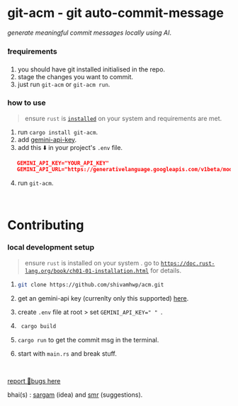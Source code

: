 # git-acm - git auto-commit-message

_generate meaningful commit messages locally using AI_.

### ❗requirements</u></b>

1. you should have git installed initialised in the repo.
2. stage the changes you want to commit.
3. just run `git-acm` or `git-acm run`.

### how to use

> ensure `rust` is [`installed`](https://doc.rust-lang.org/book/ch01-01-installation.html) on your system and requirements are met.

1. run `cargo install git-acm`.
2. add [gemini-api-key](https://aistudio.google.com/app/apikey).
3. add this ⬇️︎ in your project's `.env` file.

```JSON
   GEMINI_API_KEY="YOUR_API_KEY"
   GEMINI_API_URL="https://generativelanguage.googleapis.com/v1beta/models/gemini-1.5-flash:generateContent"
```

4. run `git-acm`.

 <br>

# Contributing

### local development setup

> ensure `rust` is installed on your system . go to [`https://doc.rust-lang.org/book/ch01-01-installation.html`](https://doc.rust-lang.org/book/ch01-01-installation.html) for details.

1. ```bash
   git clone https://github.com/shivamhwp/acm.git
   ```

2. get an gemini-api key (currenlty only this supported) [here](https://ai.google.dev/gemini-api/docs/quickstart?lang=rest).
3. create `.env` file at root > set `GEMINI_API_KEY=" " `.
4. ```bash
    cargo build
   ```
5. `cargo run` to get the commit msg in the terminal.
6. start with `main.rs` and break stuff.

<br>

[report 🐞bugs here](https://x.com/shivamhwp)

bhai(s) : [sargam](https://x.com/sargampoudel) (idea) and [smr](https://x.com/smrdotgg) (suggestions).

<br>
